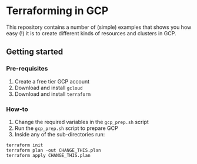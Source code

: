 # Terraforming in GCP

This repository contains a number of (simple) examples that shows you how easy (!) it is to create different kinds of resources and clusters in GCP.

## Getting started

### Pre-requisites
1. Create a free tier GCP account
2. Download and install `gcloud`
3. Download and install `terraform`

### How-to
1. Change the required variables in the `gcp_prep.sh` script
2. Run the `gcp_prep.sh` script to prepare GCP
3. Inside any of the sub-directories run:
```
terraform init
terraform plan -out CHANGE_THIS.plan
terraform apply CHANGE_THIS.plan
```